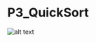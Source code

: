 # P3_QuickSort

![alt text](https://cdn.programiz.com/sites/tutorial2program/files/quick-sort-0.1-1.png)
